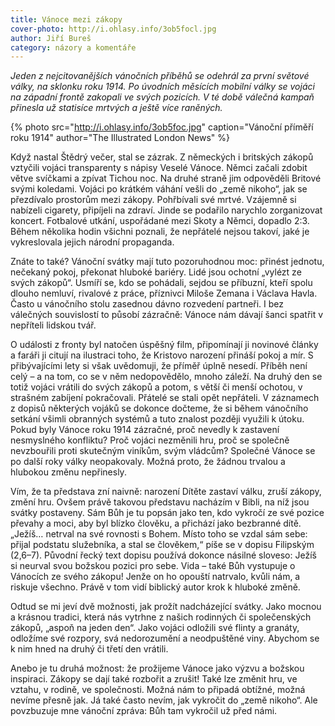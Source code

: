 ```yaml
---
title: Vánoce mezi zákopy
cover-photo: http://i.ohlasy.info/3ob5focl.jpg
author: Jiří Bureš
category: názory a komentáře
---
```


*Jeden z nejcitovanějších vánočních příběhů se odehrál za první světové války, na sklonku roku 1914. Po úvodních měsících mobilní války se vojáci na západní frontě zakopali ve svých pozicích. V té době válečná kampaň přinesla už statisíce mrtvých a ještě více raněných.*

{% photo src="http://i.ohlasy.info/3ob5foc.jpg" caption="Vánoční příměří roku 1914" author="The Illustrated London News" %}

Když nastal Štědrý večer, stal se zázrak. Z německých i britských zákopů vztyčili vojáci transparenty s nápisy Veselé Vánoce. Němci začali zdobit větve svíčkami a zpívat Tichou noc. Na druhé straně jim odpověděli Britové svými koledami. Vojáci po krátkém váhání vešli do „země nikoho“, jak se přezdívalo prostorům mezi zákopy. Pohřbívali své mrtvé. Vzájemně si nabízeli cigarety, připíjeli na zdraví. Jinde se podařilo narychlo zorganizovat koncert. Fotbalové utkání, uspořádané mezi Skoty a Němci, dopadlo 2:3. Během několika hodin všichni poznali, že nepřátelé nejsou takoví, jaké je vykreslovala jejich národní propaganda.

Znáte to také? Vánoční svátky mají tuto pozoruhodnou moc: přinést jednotu, nečekaný pokoj, překonat hluboké bariéry. Lidé jsou ochotní „vylézt ze svých zákopů“. Usmíří se, kdo se pohádali, sejdou se příbuzní, kteří spolu dlouho nemluví, rivalové z práce, příznivci Miloše Zemana i Václava Havla. Často u vánočního stolu zasednou dávno rozvedení partneři. I bez válečných souvislostí to působí zázračně: Vánoce nám dávají šanci spatřit v nepříteli lidskou tvář.

O události z  fronty byl natočen úspěšný film, připomínají ji novinové články a faráři ji citují na ilustraci toho, že Kristovo narození přináší pokoj a mír.  S přibývajícími lety si však uvědomuji, že příměř úplně nesedí. Příběh není celý – a na tom, co se v něm nedopovědělo, mnoho záleží. Na druhý den se totiž vojáci vrátili do svých zákopů a potom, s větší či menší ochotou, v strašném zabíjení pokračovali. Přátelé se stali opět nepřáteli. V záznamech z dopisů některých vojáků se dokonce dočteme, že si během vánočního setkání všimli obranných systémů a tuto znalost později využili k útoku. Pokud byly Vánoce roku 1914 zázračné, proč nevedly k zastavení nesmyslného konfliktu? Proč vojáci nezměnili hru, proč se společně nevzbouřili proti skutečným viníkům, svým vládcům? Společné Vánoce se po další roky války neopakovaly. Možná proto, že žádnou trvalou a hlubokou změnu nepřinesly.

Vím, že ta představa zní naivně: narození Dítěte zastaví válku, zruší zákopy, změní hru. Ovšem právě takovou představu nacházím v Bibli, na níž jsou svátky postaveny. Sám Bůh je tu popsán jako ten, kdo vykročí ze své pozice převahy a moci, aby byl blízko člověku, a přichází jako bezbranné dítě. „Ježíš… netrval na své rovnosti s Bohem. Místo toho se vzdal sám sebe: přijal podstatu služebníka, a stal se člověkem,“ píše se v dopisu Filipským (2,6–7). Původní řecký text dopisu používá dokonce násilné sloveso: Ježíš si neurval svou božskou pozici pro sebe. Vida – také Bůh vystupuje o Vánocích ze svého zákopu! Jenže on ho opouští natrvalo, kvůli nám, a riskuje všechno. Právě v tom vidí biblický autor krok k hluboké změně. 

Odtud se mi jeví dvě možnosti, jak prožít nadcházející svátky. Jako mocnou a krásnou tradici, která nás vytrhne z našich rodinných či společenských zákopů, „aspoň na jeden den“. Jako vojáci odložili své flinty a granáty, odložíme své rozpory, svá nedorozumění a neodpuštěné viny. Abychom se k nim hned na druhý či třetí den vrátili.

Anebo je tu druhá možnost: že prožijeme Vánoce jako výzvu a božskou inspiraci. Zákopy se dají také rozbořit a zrušit! Také lze změnit hru, ve vztahu, v rodině, ve společnosti. Možná nám to připadá obtížné, možná nevíme přesně jak. Já také často nevím, jak vykročit do „země nikoho“. Ale povzbuzuje mne vánoční zpráva: Bůh tam vykročil už před námi.